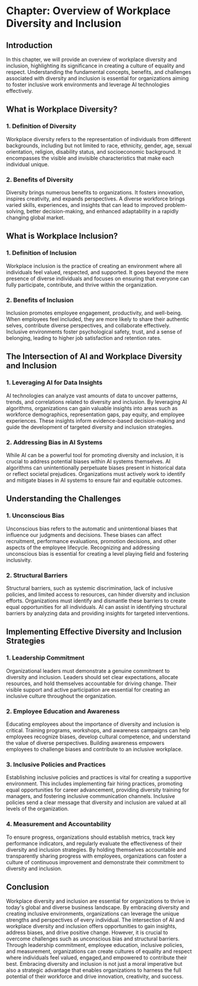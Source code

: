 Chapter: Overview of Workplace Diversity and Inclusion
======================================================

Introduction
------------

In this chapter, we will provide an overview of workplace diversity and inclusion, highlighting its significance in creating a culture of equality and respect. Understanding the fundamental concepts, benefits, and challenges associated with diversity and inclusion is essential for organizations aiming to foster inclusive work environments and leverage AI technologies effectively.

What is Workplace Diversity?
----------------------------

### 1. Definition of Diversity

Workplace diversity refers to the representation of individuals from different backgrounds, including but not limited to race, ethnicity, gender, age, sexual orientation, religion, disability status, and socioeconomic background. It encompasses the visible and invisible characteristics that make each individual unique.

### 2. Benefits of Diversity

Diversity brings numerous benefits to organizations. It fosters innovation, inspires creativity, and expands perspectives. A diverse workforce brings varied skills, experiences, and insights that can lead to improved problem-solving, better decision-making, and enhanced adaptability in a rapidly changing global market.

What is Workplace Inclusion?
----------------------------

### 1. Definition of Inclusion

Workplace inclusion is the practice of creating an environment where all individuals feel valued, respected, and supported. It goes beyond the mere presence of diverse individuals and focuses on ensuring that everyone can fully participate, contribute, and thrive within the organization.

### 2. Benefits of Inclusion

Inclusion promotes employee engagement, productivity, and well-being. When employees feel included, they are more likely to share their authentic selves, contribute diverse perspectives, and collaborate effectively. Inclusive environments foster psychological safety, trust, and a sense of belonging, leading to higher job satisfaction and retention rates.

The Intersection of AI and Workplace Diversity and Inclusion
------------------------------------------------------------

### 1. Leveraging AI for Data Insights

AI technologies can analyze vast amounts of data to uncover patterns, trends, and correlations related to diversity and inclusion. By leveraging AI algorithms, organizations can gain valuable insights into areas such as workforce demographics, representation gaps, pay equity, and employee experiences. These insights inform evidence-based decision-making and guide the development of targeted diversity and inclusion strategies.

### 2. Addressing Bias in AI Systems

While AI can be a powerful tool for promoting diversity and inclusion, it is crucial to address potential biases within AI systems themselves. AI algorithms can unintentionally perpetuate biases present in historical data or reflect societal prejudices. Organizations must actively work to identify and mitigate biases in AI systems to ensure fair and equitable outcomes.

Understanding the Challenges
----------------------------

### 1. Unconscious Bias

Unconscious bias refers to the automatic and unintentional biases that influence our judgments and decisions. These biases can affect recruitment, performance evaluations, promotion decisions, and other aspects of the employee lifecycle. Recognizing and addressing unconscious bias is essential for creating a level playing field and fostering inclusivity.

### 2. Structural Barriers

Structural barriers, such as systemic discrimination, lack of inclusive policies, and limited access to resources, can hinder diversity and inclusion efforts. Organizations must identify and dismantle these barriers to create equal opportunities for all individuals. AI can assist in identifying structural barriers by analyzing data and providing insights for targeted interventions.

Implementing Effective Diversity and Inclusion Strategies
---------------------------------------------------------

### 1. Leadership Commitment

Organizational leaders must demonstrate a genuine commitment to diversity and inclusion. Leaders should set clear expectations, allocate resources, and hold themselves accountable for driving change. Their visible support and active participation are essential for creating an inclusive culture throughout the organization.

### 2. Employee Education and Awareness

Educating employees about the importance of diversity and inclusion is critical. Training programs, workshops, and awareness campaigns can help employees recognize biases, develop cultural competence, and understand the value of diverse perspectives. Building awareness empowers employees to challenge biases and contribute to an inclusive workplace.

### 3. Inclusive Policies and Practices

Establishing inclusive policies and practices is vital for creating a supportive environment. This includes implementing fair hiring practices, promoting equal opportunities for career advancement, providing diversity training for managers, and fostering inclusive communication channels. Inclusive policies send a clear message that diversity and inclusion are valued at all levels of the organization.

### 4. Measurement and Accountability

To ensure progress, organizations should establish metrics, track key performance indicators, and regularly evaluate the effectiveness of their diversity and inclusion strategies. By holding themselves accountable and transparently sharing progress with employees, organizations can foster a culture of continuous improvement and demonstrate their commitment to diversity and inclusion.

Conclusion
----------

Workplace diversity and inclusion are essential for organizations to thrive in today's global and diverse business landscape. By embracing diversity and creating inclusive environments, organizations can leverage the unique strengths and perspectives of every individual. The intersection of AI and workplace diversity and inclusion offers opportunities to gain insights, address biases, and drive positive change. However, it is crucial to overcome challenges such as unconscious bias and structural barriers. Through leadership commitment, employee education, inclusive policies, and measurement, organizations can create cultures of equality and respect where individuals feel valued, engaged,and empowered to contribute their best. Embracing diversity and inclusion is not just a moral imperative but also a strategic advantage that enables organizations to harness the full potential of their workforce and drive innovation, creativity, and success.
